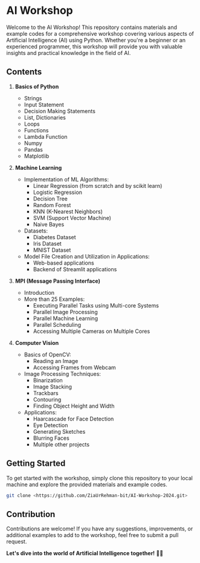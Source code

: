 # AI Workshop

Welcome to the AI Workshop! This repository contains materials and example codes for a comprehensive workshop covering various aspects of Artificial Intelligence (AI) using Python. Whether you're a beginner or an experienced programmer, this workshop will provide you with valuable insights and practical knowledge in the field of AI.

## Contents

1. **Basics of Python**
   - Strings
   - Input Statement
   - Decision Making Statements
   - List, Dictionaries
   - Loops
   - Functions
   - Lambda Function
   - Numpy
   - Pandas
   - Matplotlib

2. **Machine Learning**
   - Implementation of ML Algorithms:
     - Linear Regression (from scratch and by scikit learn)
     - Logistic Regression
     - Decision Tree
     - Random Forest
     - KNN (K-Nearest Neighbors)
     - SVM (Support Vector Machine)
     - Naive Bayes
   - Datasets:
     - Diabetes Dataset
     - Iris Dataset
     - MNIST Dataset
   - Model File Creation and Utilization in Applications:
     - Web-based applications
     - Backend of Streamlit applications

3. **MPI (Message Passing Interface)**
   - Introduction
   - More than 25 Examples:
     - Executing Parallel Tasks using Multi-core Systems
     - Parallel Image Processing
     - Parallel Machine Learning
     - Parallel Scheduling
     - Accessing Multiple Cameras on Multiple Cores

4. **Computer Vision**
   - Basics of OpenCV:
     - Reading an Image
     - Accessing Frames from Webcam
   - Image Processing Techniques:
     - Binarization
     - Image Stacking
     - Trackbars
     - Contouring
     - Finding Object Height and Width
   - Applications:
     - Haarcascade for Face Detection
     - Eye Detection
     - Generating Sketches
     - Blurring Faces
     - Multiple other projects

## Getting Started

To get started with the workshop, simply clone this repository to your local machine and explore the provided materials and example codes.

```bash
git clone <https://github.com/ZiaUrRehman-bit/AI-Workshop-2024.git>
```

## Contribution

Contributions are welcome! If you have any suggestions, improvements, or additional examples to add to the workshop, feel free to submit a pull request.


**Let's dive into the world of Artificial Intelligence together!** 🚀✨
